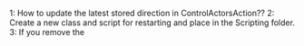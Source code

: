 1: How to update the latest stored direction in ControlActorsAction??
2: Create a new class and script for restarting and place in the Scripting folder.
3: If you remove the 